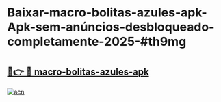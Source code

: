 # Baixar-macro-bolitas-azules-apk-Apk-sem-anúncios-desbloqueado-completamente-2025-#th9mg

# <h2><a href="https://ainizakaria.my?title=macro-bolitas-azules-apk&ref=24M">🔗👉 🔴 macro-bolitas-azules-apk</a></h2>

[![acn](https://github.com/user-attachments/assets/0f9c940e-d8b0-45ae-aac7-cd30a18b3e1c)](https://ainizakaria.my?title=macro-bolitas-azules-apk&ref=24M)

